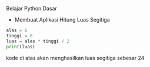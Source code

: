 Belajar Python Dasar
* Membuat Aplikasi Hitung Luas Segitiga


```python
alas = 6
tinggi = 8
luas = alas * tinggi / 2
print(luas)
```

kode di atas akan menghasilkan luas segitiga sebesar 24
